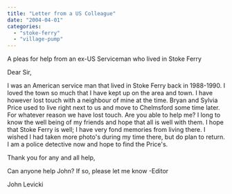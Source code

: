 ```yaml
---
title: "Letter from a US Colleague"
date: "2004-04-01"
categories: 
  - "stoke-ferry"
  - "village-pump"
---
```


A pleas for help from an ex-US Serviceman who lived in Stoke Ferry

Dear Sir,

I was an American service man that lived in Stoke Ferry back in 1988-1990. I loved the town so much that I have kept up on the area and town. I have however lost touch with a neighbour of mine at the time. Bryan and Sylvia Price used to live right next to us and move to Chelmsford some time later. For whatever reason we have lost touch. Are you able to help me? I long to know the well being of my friends and hope that all is well with them. I hope that Stoke Ferry is well; I have very fond memories from living there. I wished I had taken more photo's during my time there, but do plan to return. I am a police detective now and hope to find the Price's.

Thank you for any and all help,

Can anyone help John? If so, please let me know -Editor

John Levicki
